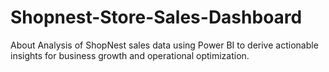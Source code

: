 # Shopnest-Store-Sales-Dashboard
About Analysis of ShopNest sales data using Power BI to derive actionable insights for business growth and operational optimization.

